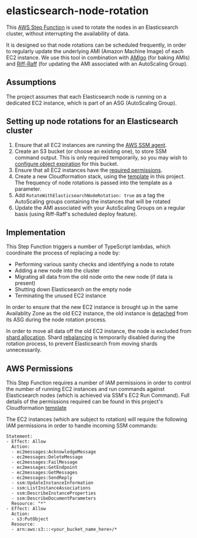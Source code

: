 # elasticsearch-node-rotation

This [AWS Step Function](https://aws.amazon.com/step-functions/) is used to rotate the nodes in an Elasticsearch cluster, 
without interrupting the availability of data.

It is designed so that node rotations can be scheduled frequently, in order to regularly update the underlying AMI 
(Amazon Machine Image) of each EC2 instance. We use this tool in combination with [AMIgo](https://github.com/guardian/amigo) 
(for baking AMIs) and [Riff-Raff](https://github.com/guardian/riff-raff) (for updating the AMI associated with an AutoScaling 
Group).

## Assumptions

The project assumes that each Elasticsearch node is running on a dedicated EC2 instance, which is part of an 
ASG (AutoScaling Group).

## Setting up node rotations for an Elasticsearch cluster

1. Ensure that all EC2 instances are running the [AWS SSM agent](https://docs.aws.amazon.com/systems-manager/latest/userguide/ssm-agent.html). 
1. Create an S3 bucket (or choose an existing one), to store SSM command output. This is only required temporarily, so you may wish to 
[configure object expiration](https://docs.aws.amazon.com/AmazonS3/latest/dev/lifecycle-expire-general-considerations.html) for this bucket.
1. Ensure that all EC2 instances have the [required permissions](#aws-permissions).
1. Create a new Cloudformation stack, using the [template](https://github.com/guardian/elasticsearch-node-rotation/blob/master/cloudformation.yaml)
in this project. The frequency of node rotations is passed into the template as a parameter.
1. Add `RotateWithElasticsearchNodeRotation: true` as a tag the AutoScaling groups containing the instances that will be rotated
1. Update the AMI associated with your AutoScaling Groups on a regular basis (using Riff-Raff's scheduled deploy feature).

## Implementation

This Step Function triggers a number of TypeScript lambdas, which coordinate the process of replacing a node by:

* Performing various sanity checks and identifying a node to rotate
* Adding a new node into the cluster
* Migrating all data from the old node onto the new node (if data is present)
* Shutting down Elasticsearch on the empty node
* Terminating the unused EC2 instance

In order to ensure that the new EC2 instance is brought up in the same Availablity Zone as the old EC2 instance, 
the old instance is [detached](https://docs.aws.amazon.com/autoscaling/ec2/userguide/detach-instance-asg.html) from its ASG
during the node rotation process.

In order to move all data off the old EC2 instance, the node is excluded from 
[shard allocation](https://www.elastic.co/guide/en/elasticsearch/reference/current/allocation-filtering.html). 
Shard [rebalancing](https://www.elastic.co/guide/en/elasticsearch/reference/current/shards-allocation.html#_shard_rebalancing_settings)
is temporarily disabled during the rotation process, to prevent Elasticsearch from moving shards unnecessarily.

## AWS Permissions

This Step Function requires a number of IAM permissions in order to control the number of running EC2 instances 
and run commands against Elasticsearch nodes (which is achieved via SSM's EC2 Run Command). Full details of the permissions
required can be found in this project's Cloudformation [template](https://github.com/guardian/elasticsearch-node-rotation/blob/master/cloudformation.yaml)

The EC2 instances (which are subject to rotation) will require the following IAM permissions in order to handle incoming SSM commands: 

```
Statement:
- Effect: Allow
  Action:
  - ec2messages:AcknowledgeMessage
  - ec2messages:DeleteMessage
  - ec2messages:FailMessage
  - ec2messages:GetEndpoint
  - ec2messages:GetMessages
  - ec2messages:SendReply
  - ssm:UpdateInstanceInformation
  - ssm:ListInstanceAssociations
  - ssm:DescribeInstanceProperties
  - ssm:DescribeDocumentParameters
  Resource: "*"
- Effect: Allow
  Action:
  - s3:PutObject
  Resource:
  - arn:aws:s3:::<your_bucket_name_here>/*
```

